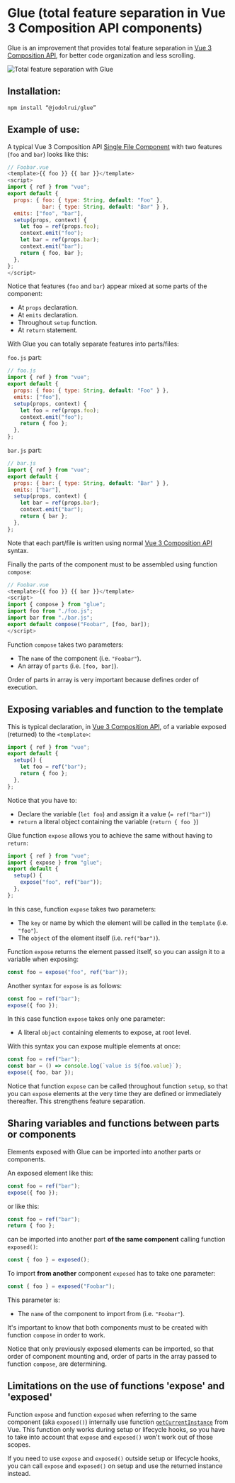 # Glue (total feature separation in Vue 3 Composition API components)

Glue is an improvement that provides total feature separation in [Vue 3 Composition API](https://v3.vuejs.org/guide/composition-api-introduction.html), for better code organization and less scrolling.

![Total feature separation with Glue](/images/feature-separation.png)

## Installation:

```
npm install “@jodolrui/glue”
```

## Example of use:

A typical Vue 3 Composition API [Single File Component](https://v3.vuejs.org/api/sfc-spec.html#sfc-syntax-specification) with two features (`foo` and `bar`) looks like this:

```js
// Foobar.vue
<template>{{ foo }} {{ bar }}</template>
<script>
import { ref } from "vue";
export default {
  props: { foo: { type: String, default: "Foo" },
           bar: { type: String, default: "Bar" } },
  emits: ["foo", "bar"],
  setup(props, context) {
    let foo = ref(props.foo);
    context.emit("foo");
    let bar = ref(props.bar);
    context.emit("bar");
    return { foo, bar };
  },
};
</script>
```

Notice that features (`foo` and `bar`) appear mixed at some parts of the component:
* At `props` declaration.
* At `emits` declaration.
* Throughout `setup` function.
* At `return` statement.

With Glue you can totally separate features into parts/files:

`foo.js` part:

```js
// foo.js
import { ref } from "vue";
export default {
  props: { foo: { type: String, default: "Foo" } },
  emits: ["foo"],
  setup(props, context) {
    let foo = ref(props.foo);
    context.emit("foo");
    return { foo };
  },
};
```

`bar.js` part:

```js
// bar.js
import { ref } from "vue";
export default {
  props: { bar: { type: String, default: "Bar" } },
  emits: ["bar"],
  setup(props, context) {
    let bar = ref(props.bar);
    context.emit("bar");
    return { bar };
  },
};
```

Note that each part/file is written using normal [Vue 3 Composition API](https://v3.vuejs.org/guide/composition-api-introduction.html) syntax.

Finally the parts of the component must to be assembled using function `compose`:

```js
// Foobar.vue
<template>{{ foo }} {{ bar }}</template>
<script>
import { compose } from "glue";
import foo from "./foo.js";
import bar from "./bar.js";
export default compose("Foobar", [foo, bar]);
</script>
```

Function `compose` takes two parameters:

* The `name` of the component (i.e. `"Foobar"`).
* An array of `parts` (i.e. `[foo, bar]`).

Order of parts in array is very important because defines order of execution.

## Exposing variables and function to the template

This is typical declaration, in [Vue 3 Composition API](https://v3.vuejs.org/guide/composition-api-introduction.html), of a variable exposed (returned) to the `<template>`:

```js
import { ref } from "vue";
export default {
  setup() {
    let foo = ref("bar");
    return { foo };
  },
};
```

Notice that you have to:

* Declare the variable (`let foo`) and assign it a value (`= ref("bar")`)
* `return` a literal object containing the variable (`return { foo }`)

Glue function `expose` allows you to achieve the same without having to `return`:

```js
import { ref } from "vue";
import { expose } from "glue";
export default {
  setup() {
    expose("foo", ref("bar"));
  },
};
```

In this case, function `expose` takes two parameters:

* The `key` or name by which the element will be called in the `template` (i.e. `"foo"`).
* The `object` of the element itself (i.e. `ref("bar")`).

Function `expose` returns the element passed itself, so you can assign it to a variable when exposing:

```js
const foo = expose("foo", ref("bar"));
```

Another syntax for `expose` is as follows:

```js
const foo = ref("bar");
expose({ foo });
```

In this case function `expose` takes only one parameter:

* A literal `object` containing elements to expose, at root level.

With this syntax you can expose multiple elements at once:

```js
const foo = ref("bar");
const bar = () => console.log(`value is ${foo.value}`);
expose({ foo, bar });
```

Notice that function `expose` can be called throughout function `setup`, so that you can `expose` elements at the very time they are defined or immediately thereafter. This strengthens feature separation.


## Sharing variables and functions between parts or components

Elements exposed with Glue can be imported into another parts or components.

An exposed element like this:

```js
const foo = ref("bar");
expose({ foo });
```

or like this:

```js
const foo = ref("bar");
return { foo };
```

can be imported into another part **of the same component** calling function `exposed()`:

```js
const { foo } = exposed(); 
```

To import **from another** component `exposed` has to take one parameter:

```js
const { foo } = exposed("Foobar"); 
```

This parameter is:

* The `name` of the component to import from (i.e. `"Foobar"`).

It's important to know that both components must to be created with function `compose` in order to work.

Notice that only previously exposed elements can be imported, so that order of component mounting and, order of parts in the array passed to function `compose`, are determining.

## Limitations on the use of functions 'expose' and 'exposed'

Function `expose` and function `exposed` when referring to the same component (aka `exposed()`) internally use function [`getCurrentInstance`](https://v3.vuejs.org/api/composition-api.html#getcurrentinstance) from Vue. This function only works during setup or lifecycle hooks, so you have to take into account that `expose` and `exposed()` won't work out of those scopes.

If you need to use `expose` and `exposed()` outside setup or lifecycle hooks, you can call `expose` and `exposed()` on setup and use the returned instance instead.
















